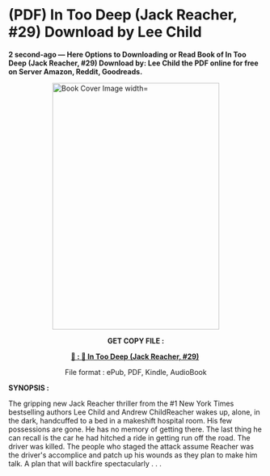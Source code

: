 # (PDF) In Too Deep (Jack Reacher, #29) Download by Lee Child

<p><strong>2 second-ago &mdash; Here Options to Downloading or Read Book of In Too Deep (Jack Reacher, #29) Download by: Lee Child the PDF online for free on Server Amazon, Reddit, Goodreads.</strong></p><p><a href="https://us.ebookarea.xyz/?book=204432624-in-too-deep"><img style="display: block; margin-left: auto; margin-right: auto;" src="https://i.gr-assets.com/images/S/compressed.photo.goodreads.com/books/1715293370l/204432624.jpg" alt="Book Cover Image width=" width="330" height="488" /></a></p><p style="text-align: center;"><strong>GET COPY FILE :</strong></p><p style="text-align: center;"><strong><a href="https://us.ebookarea.xyz/?book=204432624-in-too-deep" target="_blank" rel="noopener">📢 : 🔗 In Too Deep (Jack Reacher, #29)</a>&nbsp;</strong></p><p style="text-align: center;">File format : ePub, PDF, Kindle, AudioBook</p><p><strong>SYNOPSIS :</strong></p><p>The gripping new Jack Reacher thriller from the #1 New York Times bestselling authors Lee Child and Andrew ChildReacher wakes up, alone, in the dark, handcuffed to a bed in a makeshift hospital room. His few possessions are gone. He has no memory of getting there. The last thing he can recall is the car he had hitched a ride in getting run off the road. The driver was killed. The people who staged the attack assume Reacher was the driver's accomplice and patch up his wounds as they plan to make him talk. A plan that will backfire spectacularly . . .</p>
